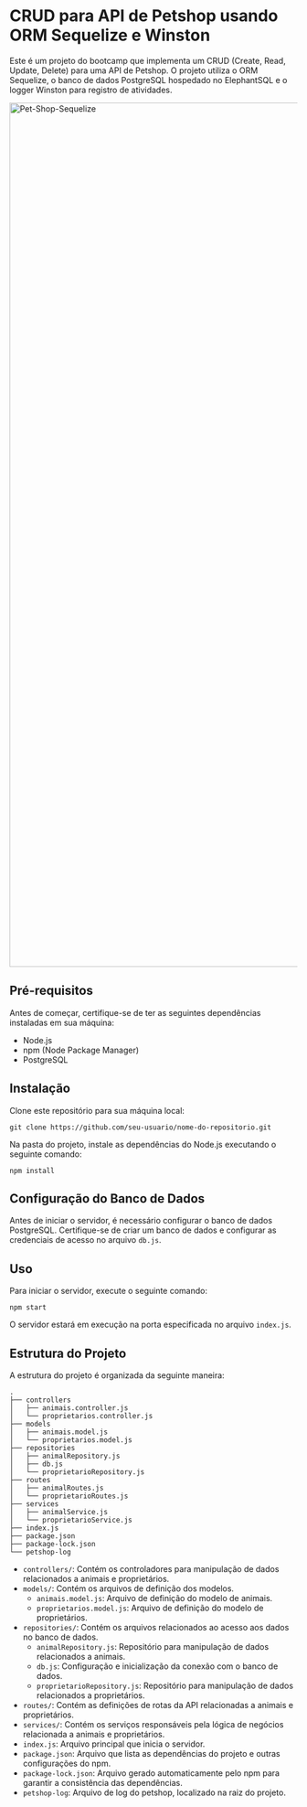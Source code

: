 # CRUD para API de Petshop usando ORM Sequelize e Winston 


Este é um projeto do bootcamp que implementa um CRUD (Create, Read, Update, Delete) para uma API de Petshop. O projeto utiliza o ORM Sequelize, o banco de dados PostgreSQL hospedado no ElephantSQL e o logger Winston para registro de atividades.

<img width="1512" alt="Pet-Shop-Sequelize" src="https://github.com/marceloabbadia/Pet-Shop-Sequelize/assets/112344339/800de6b7-5880-440d-8885-96bd3f41e8db">



## Pré-requisitos

Antes de começar, certifique-se de ter as seguintes dependências instaladas em sua máquina:

- Node.js
- npm (Node Package Manager)
- PostgreSQL

## Instalação

Clone este repositório para sua máquina local:

```
git clone https://github.com/seu-usuario/nome-do-repositorio.git
```

Na pasta do projeto, instale as dependências do Node.js executando o seguinte comando:

```
npm install
```

## Configuração do Banco de Dados

Antes de iniciar o servidor, é necessário configurar o banco de dados PostgreSQL. Certifique-se de criar um banco de dados e configurar as credenciais de acesso no arquivo `db.js`.

## Uso

Para iniciar o servidor, execute o seguinte comando:

```
npm start
```

O servidor estará em execução na porta especificada no arquivo `index.js`.

## Estrutura do Projeto

A estrutura do projeto é organizada da seguinte maneira:

```
.
├── controllers
│   ├── animais.controller.js
│   └── proprietarios.controller.js
├── models
│   ├── animais.model.js
│   └── proprietarios.model.js
├── repositories
│   ├── animalRepository.js
│   ├── db.js
│   └── proprietarioRepository.js
├── routes
│   ├── animalRoutes.js
│   └── proprietarioRoutes.js
├── services
│   ├── animalService.js
│   └── proprietarioService.js
├── index.js
├── package.json
├── package-lock.json
└── petshop-log

```

- `controllers/`: Contém os controladores para manipulação de dados relacionados a animais e proprietários.
- `models/`: Contém os arquivos de definição dos modelos.
  - `animais.model.js`: Arquivo de definição do modelo de animais.
  - `proprietarios.model.js`: Arquivo de definição do modelo de proprietários.
- `repositories/`: Contém os arquivos relacionados ao acesso aos dados no banco de dados.
  - `animalRepository.js`: Repositório para manipulação de dados relacionados a animais.
  - `db.js`: Configuração e inicialização da conexão com o banco de dados.
  - `proprietarioRepository.js`: Repositório para manipulação de dados relacionados a proprietários.
- `routes/`: Contém as definições de rotas da API relacionadas a animais e proprietários.
- `services/`: Contém os serviços responsáveis pela lógica de negócios relacionada a animais e proprietários.
- `index.js`: Arquivo principal que inicia o servidor.
- `package.json`: Arquivo que lista as dependências do projeto e outras configurações do npm.
- `package-lock.json`: Arquivo gerado automaticamente pelo npm para garantir a consistência das dependências.
- `petshop-log`: Arquivo de log do petshop, localizado na raiz do projeto.
